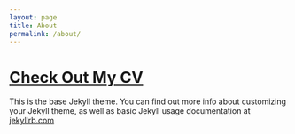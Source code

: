 ```yaml
---
layout: page
title: About
permalink: /about/
---
```

[Check Out My CV][cv]
=====================

This is the base Jekyll theme. You can find out more info about customizing your Jekyll theme, as well as basic Jekyll usage documentation at [jekyllrb.com](http://jekyllrb.com/)

[cv]: /docs/cv.pdf